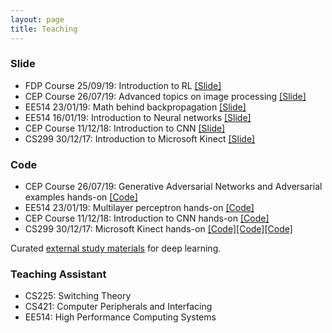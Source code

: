 ```yaml
---
layout: page
title: Teaching
---
```


### Slide


* FDP Course 25/09/19: Introduction to RL [[Slide]](https://drive.google.com/file/d/1cL2uA0AfIh0nSG3ZSmOCZhkuhZqVraax/view?usp=sharing)
* CEP Course 26/07/19: Advanced topics on image processing [[Slide]](https://drive.google.com/file/d/1uGiOn1aYO6jVZNCI6-iVVUYgB1R59CG-/view?usp=sharing)
* EE514 23/01/19: Math behind backpropagation [[Slide]](https://drive.google.com/file/d/1fcvALsno1d4W10wlUYWvi-hXI_yhqNq0/view?usp=sharing)
* EE514 16/01/19: Introduction to Neural networks [[Slide]](https://drive.google.com/file/d/1gCxPc1U3id6lzS4MuhliwPXC8dLltCxY/view?usp=sharing)
* CEP Course 11/12/18: Introduction to CNN [[Slide]](https://goo.gl/oxVCHd)
* CS299 30/12/17: Introduction to Microsoft Kinect [[Slide]](https://drive.google.com/open?id=1p61ZeACxnCZI3NgO7dgDJBDj5aCoMIzD)

### Code

* CEP Course 26/07/19: Generative Adversarial Networks and Adversarial examples hands-on [[Code]](https://github.com/alwynmathew/CEP-MLIPcourse)
* EE514 23/01/19: Multilayer perceptron hands-on [[Code]](https://drive.google.com/drive/folders/1Nn6N0GopiXFUVvRA5Z3rTWJ7Yp7qm4Rd?usp=sharing)
* CEP Course 11/12/18: Introduction to CNN hands-on [[Code]](https://github.com/alwynmathew/CEP-DLcourse)
* CS299 30/12/17: Microsoft Kinect hands-on [[Code]](https://github.com/alwynmathew/libfreenect-with-python)[[Code]](https://github.com/alwynmathew/Kinect-for-windows)[[Code]](https://github.com/alwynmathew/Processing-for-Kinect)

Curated [external study materials](teaching/externallinks) for deep learning.

### Teaching Assistant

* CS225: Switching Theory
* CS421: Computer Peripherals and Interfacing
* EE514: High Performance Computing Systems
